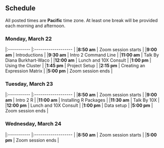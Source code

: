 ## Schedule

All posted times are **Pacific** time zone. At least one break will be provided each morning and afternoon.

### Monday, March 22

|:----------- |:------------------- |
|**8:50 am**  | Zoom session starts |
|**9:00 am**  | Introductions |
|**9:30 am**  | Intro 2 Command Line |
|**11:00 am**  | Talk By Diana Burkhart-Waco |
|**12:00 am**  | Lunch and 10X Consult |
|**1:00 pm**  | Using the Cluster |
|**1:45 pm**  | Project Setup |
|**2:15 pm**  | Creating an Expression Matrix |
|**5:00 pm** | Zoom session ends |

### Tuesday, March 23

|:----------- |:------------------- |
|**8:50 am**  | Zoom session starts |
|**9:00 am**  | Intro 2 R |
|**11:00 am**  | Installing R Packages |
|**11:30 am**  | Talk By 10X |
|**12:00 pm**  | Lunch and 10X Consult |
|**1:00 pm**  | Data setup |
|**5:00 pm** | Zoom session ends |

### Wednesday, March 24

|:----------- |:------------------- |
|**8:50 am**  | Zoom session starts |
|**5:00 pm** | Zoom session ends |
